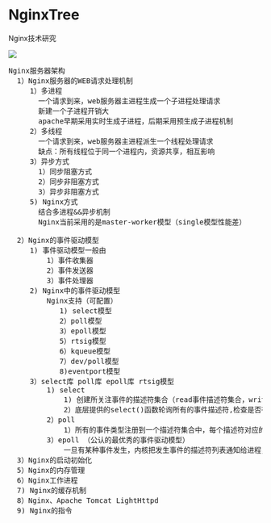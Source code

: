 # NginxTree
Nginx技术研究

![](https://i.imgur.com/Q1zsmN8.png)

<pre>
Nginx服务器架构
  1）Nginx服务器的WEB请求处理机制
     1）多进程 
       一个请求到来，web服务器主进程生成一个子进程处理请求
       新建一个子进程开销大
       apache早期采用实时生成子进程，后期采用预生成子进程机制
     2）多线程 
       一个请求到来，web服务器主进程派生一个线程处理请求
       缺点：所有线程位于同一个进程内，资源共享，相互影响
     3）异步方式
       1）同步阻塞方式
       2）同步非阻塞方式
       3）异步非阻塞方式
     5) Nginx方式
       结合多进程&&异步机制
       Nginx当前采用的是master-worker模型（single模型性能差）
       
  2）Nginx的事件驱动模型
     1) 事件驱动模型一般由
         1）事件收集器
         2）事件发送器
         3）事件处理器
     2) Nginx中的事件驱动模型
         Nginx支持（可配置）
            1) select模型
            2）poll模型
            3）epoll模型
            5）rtsig模型
            6）kqueue模型
            7）dev/poll模型
            8)eventport模型
     3）select库 poll库 epoll库 rtsig模型
         1) select
             1) 创建所关注事件的描述符集合（read事件描述符集合，write描述符集合, exception事件描述符集合）
             2）底层提供的select()函数轮询所有的事件描述符,检查是否有事件发生，有就处理
         2）poll
             1）所有的事件类型注册到一个描述符集合中，每个描述符对应的结构分别设置读事件，写事件，异常事件
         3）epoll （公认的最优秀的事件驱动模型）
             一旦有某种事件发生，内核把发生事件的描述符列表通知给进程，这样就避免了轮询整个描述符表
  3）Nginx的启动初始化
  5）Nginx的内存管理
  6）Nginx工作进程
  7) Nginx的缓存机制
  8）Nginx、Apache Tomcat LightHttpd
  9) Nginx的指令
</pre>
